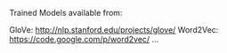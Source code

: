 Trained Models available from:

GloVe: http://nlp.stanford.edu/projects/glove/
Word2Vec: https://code.google.com/p/word2vec/
...